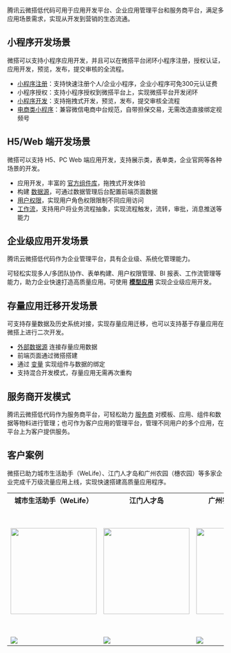 腾讯云微搭低代码可用于应用开发平台、企业应用管理平台和服务商平台，满足多应用场景需求，实现从开发到营销的生态流通。

## 小程序开发场景
微搭可以支持小程序应用开发，并且可以在微搭平台闭环小程序注册，授权认证，应用开发，预览，发布，提交审核的全流程。
- [小程序注册](https://cloud.tencent.com/document/product/1301/57644)：支持快速注册个人/企业小程序，企业小程序可免300元认证费
- 小程序授权：支持小程序授权到微搭平台上，实现微搭平台开发闭环
- [小程序开发](https://cloud.tencent.com/document/product/1301/55140)：支持拖拽式开发，预览，发布，提交审核全流程
- [电商类小程序](https://cloud.tencent.com/document/product/1301/58852)：兼容微信电商中台规范，自带担保交易，无需改造直接绑定视频号




## H5/Web 端开发场景
微搭可以支持 H5、PC Web 端应用开发，支持展示类，表单类，企业官网等各种场景的开发。
- 应用开发，丰富的 [官方组件库](https://cloud.tencent.com/document/product/1301/59110)，拖拽式开发体验
- 构建 [数据源](https://cloud.tencent.com/document/product/1301/51658)，可通过数据管理后台配置前端页面数据
- [用户权限](https://cloud.tencent.com/document/product/1301/67266)，实现用户角色权限限制不同应用访问
- [工作流](https://cloud.tencent.com/document/product/1301/77281)，支持用户将业务流程抽象，实现流程触发，流转，审批，消息推送等能力

## 企业级应用开发场景 
腾讯云微搭低代码作为企业管理平台，具有企业级、系统化管理能力。

可轻松实现多人/多团队协作、表单构建、用户权限管理、BI 报表、工作流管理等能力，助力企业快速打造高质量应用。可使用 [**模型应用**](https://cloud.tencent.com/document/product/1301/67252) 实现企业级应用开发。


## 存量应用迁移开发场景
可支持存量数据及历史系统对接，实现存量应用迁移，也可以支持基于存量应用在微搭上进行二次开发。
- [外部数据源](https://cloud.tencent.com/document/product/1301/67243) 连接存量应用数据
- 前端页面通过微搭搭建
- 通过 [变量](https://cloud.tencent.com/document/product/1301/67249) 实现组件与数据的绑定
- 支持混合开发模式，存量应用无需再次重构



## 服务商开发模式

腾讯云微搭低代码作为服务商平台，可轻松助力 [服务商](https://cloud.tencent.com/document/product/1301/57324) 对模板、应用、组件和数据等物料进行管理；也可作为客户应用的管理平台，管理不同用户的多个应用，在平台上为客户提供服务。



## 客户案例
微搭已助力城市生活助手（WeLife）、江门人才岛和广州农园（橞农园）等多家企业完成千万级流量应用上线，实现快速搭建高质量应用程序。
<table>
    <tr>
        <th>城市生活助手（WeLife）</th>
        <th>江门人才岛</th>
        <th>广州农园（穗农园）</th>				
    </tr>
    <tr>
        <td width="200px" height="300px"><img src="https://main.qcloudimg.com/raw/086c8457f41b4a6354dce27a0b1de4af.jpeg" style="width: 200px;" /></td>
        <td width="200px" height="300px"><img src="https://main.qcloudimg.com/raw/5d96817bcea68385055ae75a87f50fb8.jpeg" style="width: 200px;" /></td>
        <td width="200px" height="300px"><img src="https://main.qcloudimg.com/raw/5a6208bb8b9a4780f633f5f573ca584f.jpeg" style="width: 200px;" /></td>				
    </tr>
		 <tr>
        <td><img src="https://main.qcloudimg.com/raw/e4e0c9dc96b8cfcdaff82d27d725b6d2.png" style="" /></td>
        <td><img src="https://main.qcloudimg.com/raw/3aaf55b527c5449a104eac7776fd8479.png" style="" /></td>
        <td><img src="https://main.qcloudimg.com/raw/c15c0cd7e42a04cbd9d37069bcfaf11e.png" style="" /></td>				
    </tr>
</table>

